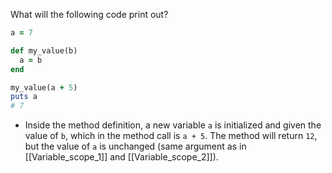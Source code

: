 What will the following code print out?

```ruby
a = 7

def my_value(b)
  a = b
end

my_value(a + 5)
puts a
# 7
```

* Inside the method definition, a new variable `a` is initialized and given the value of `b`, which in the method call is `a + 5`. The method will return `12`, but the value of `a` is unchanged (same argument as in [[Variable_scope_1]] and [[Variable_scope_2]]).